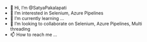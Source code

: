 - 👋 Hi, I’m @SatyaPakalapati
- 👀 I’m interested in Selenium, Azure Pipelines
- 🌱 I’m currently learning ...
- 💞️ I’m looking to collaborate on Selenium, Azure Pipelines, Multi threading
- 📫 How to reach me ...

<!---
SatyaPakalapati/SatyaPakalapati is a ✨ special ✨ repository because its `README.md` (this file) appears on your GitHub profile.
You can click the Preview link to take a look at your changes.
--->

